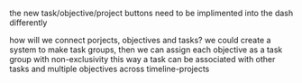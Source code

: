 the new task/objective/project buttons need to be implimented into the dash differently

how will we connect porjects, objectives and tasks? we could create a system to make task groups, then we can assign each objective as a task group with non-exclusivity this way a task can be associated with other tasks and multiple objectives across timeline-projects